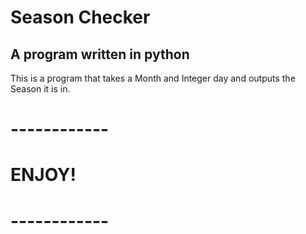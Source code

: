 # Season Checker
## A program written in python

This is a program that takes a Month and Integer day and outputs the Season it is in.

# ------------
#    ENJOY!
# ------------